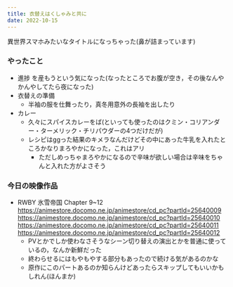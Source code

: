 ```yaml
---
title: 衣替えはくしゃみと共に
date: 2022-10-15
---
```


異世界スマホみたいなタイトルになっちゃった(鼻が詰まっています)

### やったこと
+ 進捗
  を産もうという気になった(なったところでお腹が空き，その後なんやかんやしてたら夜になった)
+ 衣替えの準備
  + 半袖の服を仕舞ったり，真冬用意外の長袖を出したり
+ カレー
  + 久々にスパイスカレーをば(といっても使ったのはクミン・コリアンダー・ターメリック・チリパウダーの4つだけだが)
  + レシピはggった結果のキメラなんだけどその中にあった牛乳を入れたところかなりまろやかになった，これはアリ
    + ただしめっちゃまろやかになるので辛味が欲しい場合は辛味をちゃんと入れた方がよさそう

### 今日の映像作品
+ RWBY 氷雪帝国 Chapter 9~12 <https://animestore.docomo.ne.jp/animestore/cd_pc?partId=25640009> <https://animestore.docomo.ne.jp/animestore/cd_pc?partId=25640010> <https://animestore.docomo.ne.jp/animestore/cd_pc?partId=25640011> <https://animestore.docomo.ne.jp/animestore/cd_pc?partId=25640012>
  + PVとかでしか使わなさそうなシーン切り替えの演出とかを普通に使っているの，なんか新鮮だった
  + 終わらせるにはもやもやする部分もあったので続ける気があるのかな
  + 原作にこのパートあるのか知らんけどあったらスキップしてもいいかもしれん(ほんまか)
